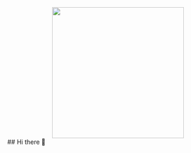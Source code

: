 <div id="header" align="center">
  <img src="https://i.giphy.com/media/v1.Y2lkPTc5MGI3NjExam41NDl1OW5qeDNkMjRwNG1qaHFhOGZsNWg5c3U4d3h4dDkzMzFvNyZlcD12MV9pbnRlcm5hbF9naWZfYnlfaWQmY3Q9Zw/QKDpE67Rc7rpjBmQPj/giphy-downsized-large.gif" width="300"/>
</div>
## Hi there 👋

<!--
**Mjey19/Mjey19** is a ✨ _special_ ✨ repository because its `README.md` (this file) appears on your GitHub profile.

Here are some ideas to get you started:

- 🔭 I’m currently working on ...
- 🌱 I’m currently learning ...
- 👯 I’m looking to collaborate on ...
- 🤔 I’m looking for help with ...
- 💬 Ask me about ...
- 📫 How to reach me: ...
- 😄 Pronouns: ...
- ⚡ Fun fact: ...
-->
